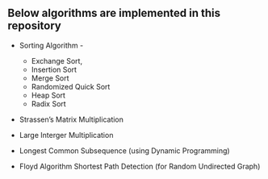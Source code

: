 ## Below algorithms are implemented in this repository

* Sorting Algorithm - 
	* Exchange Sort, 
	* Insertion Sort
	* Merge Sort
	* Randomized Quick Sort
	* Heap Sort
	* Radix Sort

* Strassen’s Matrix Multiplication

* Large Interger Multiplication

* Longest Common Subsequence (using Dynamic Programming)

* Floyd Algorithm Shortest Path Detection (for Random Undirected Graph)
